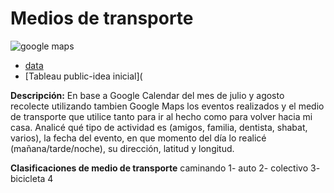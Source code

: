 # Medios de transporte

![google maps](googlemaps.png)
* [data](https://docs.google.com/spreadsheets/d/1SEk3X8qmX3QJKoBYUVGRvRdifBds_npVWrBtjYU1x9k/edit?usp=sharing)
* [Tableau public-idea inicial](

 
**Descripción:**
En base a Google Calendar del mes de julio y agosto recolecte utilizando tambien Google Maps los eventos realizados y el medio de transporte que utilice tanto para ir al hecho como para volver hacia mi casa. Analicé qué tipo de actividad es (amigos, familia, dentista, shabat, varios), la fecha del evento, en que momento del día lo realicé (mañana/tarde/noche), su dirección, latitud y longitud. 

**Clasificaciones de medio de transporte**
caminando	1-
auto	2-
colectivo	3-
bicicleta	4

